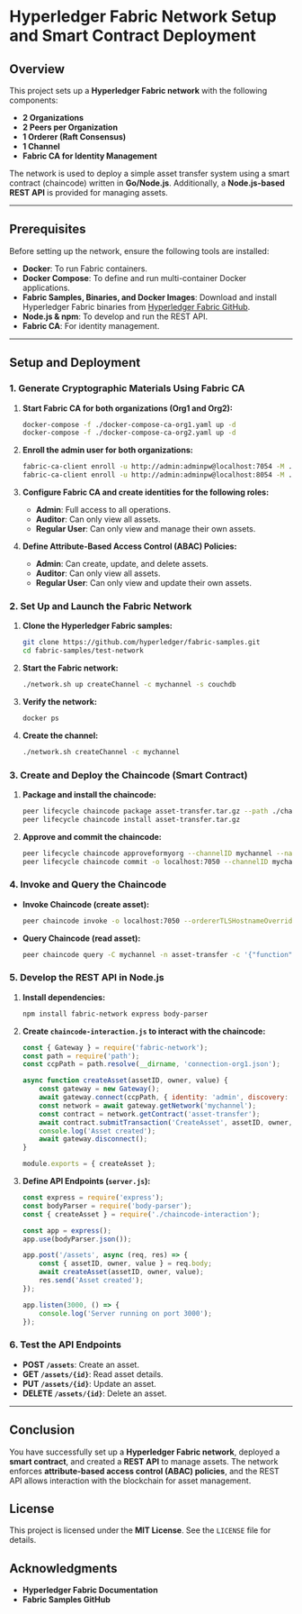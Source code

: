 # Hyperledger Fabric Network Setup and Smart Contract Deployment

## Overview
This project sets up a **Hyperledger Fabric network** with the following components:

- **2 Organizations**
- **2 Peers per Organization**
- **1 Orderer (Raft Consensus)**
- **1 Channel**
- **Fabric CA for Identity Management**

The network is used to deploy a simple asset transfer system using a smart contract (chaincode) written in **Go/Node.js**. Additionally, a **Node.js-based REST API** is provided for managing assets.

---

## Prerequisites
Before setting up the network, ensure the following tools are installed:

- **Docker**: To run Fabric containers.
- **Docker Compose**: To define and run multi-container Docker applications.
- **Fabric Samples, Binaries, and Docker Images**: Download and install Hyperledger Fabric binaries from [Hyperledger Fabric GitHub](https://github.com/hyperledger/fabric-samples).
- **Node.js & npm**: To develop and run the REST API.
- **Fabric CA**: For identity management.

---

## Setup and Deployment

### 1. Generate Cryptographic Materials Using Fabric CA

1. **Start Fabric CA for both organizations (Org1 and Org2):**
   ```bash
   docker-compose -f ./docker-compose-ca-org1.yaml up -d
   docker-compose -f ./docker-compose-ca-org2.yaml up -d
   ```
2. **Enroll the admin user for both organizations:**
   ```bash
   fabric-ca-client enroll -u http://admin:adminpw@localhost:7054 -M ./crypto-config/peerOrganizations/org1.example.com/users/Admin@org1.example.com/msp
   fabric-ca-client enroll -u http://admin:adminpw@localhost:8054 -M ./crypto-config/peerOrganizations/org2.example.com/users/Admin@org2.example.com/msp
   ```
3. **Configure Fabric CA and create identities for the following roles:**
   - **Admin**: Full access to all operations.
   - **Auditor**: Can only view all assets.
   - **Regular User**: Can only view and manage their own assets.

4. **Define Attribute-Based Access Control (ABAC) Policies:**
   - **Admin**: Can create, update, and delete assets.
   - **Auditor**: Can only view all assets.
   - **Regular User**: Can only view and update their own assets.

### 2. Set Up and Launch the Fabric Network

1. **Clone the Hyperledger Fabric samples:**
   ```bash
   git clone https://github.com/hyperledger/fabric-samples.git
   cd fabric-samples/test-network
   ```
2. **Start the Fabric network:**
   ```bash
   ./network.sh up createChannel -c mychannel -s couchdb
   ```
3. **Verify the network:**
   ```bash
   docker ps
   ```
4. **Create the channel:**
   ```bash
   ./network.sh createChannel -c mychannel
   ```

### 3. Create and Deploy the Chaincode (Smart Contract)

1. **Package and install the chaincode:**
   ```bash
   peer lifecycle chaincode package asset-transfer.tar.gz --path ./chaincode/asset-transfer --lang node --label asset-transfer_1
   peer lifecycle chaincode install asset-transfer.tar.gz
   ```
2. **Approve and commit the chaincode:**
   ```bash
   peer lifecycle chaincode approveformyorg --channelID mychannel --name asset-transfer --version 1 --sequence 1 --signature-policy "AND('Org1MSP.peer','Org2MSP.peer')" --init-required
   peer lifecycle chaincode commit -o localhost:7050 --channelID mychannel --name asset-transfer --version 1 --sequence 1
   ```

### 4. Invoke and Query the Chaincode

- **Invoke Chaincode (create asset):**
  ```bash
  peer chaincode invoke -o localhost:7050 --ordererTLSHostnameOverride orderer.example.com --tls --cafile "${PWD}/organizations/ordererOrganizations/example.com/orderers/orderer.example.com/msp/tlscacerts/tlsca.example.com-cert.pem" -C mychannel -n asset-transfer -c '{"function":"CreateAsset","Args":["asset1", "Alice", "1000"]}'
  ```
- **Query Chaincode (read asset):**
  ```bash
  peer chaincode query -C mychannel -n asset-transfer -c '{"function":"ReadAsset","Args":["asset1"]}'
  ```

### 5. Develop the REST API in Node.js

1. **Install dependencies:**
   ```bash
   npm install fabric-network express body-parser
   ```
2. **Create `chaincode-interaction.js` to interact with the chaincode:**
   ```javascript
   const { Gateway } = require('fabric-network');
   const path = require('path');
   const ccpPath = path.resolve(__dirname, 'connection-org1.json');
   
   async function createAsset(assetID, owner, value) {
       const gateway = new Gateway();
       await gateway.connect(ccpPath, { identity: 'admin', discovery: { enabled: true, asLocalhost: true } });
       const network = await gateway.getNetwork('mychannel');
       const contract = network.getContract('asset-transfer');
       await contract.submitTransaction('CreateAsset', assetID, owner, value);
       console.log('Asset created');
       await gateway.disconnect();
   }
   
   module.exports = { createAsset };
   ```
3. **Define API Endpoints (`server.js`):**
   ```javascript
   const express = require('express');
   const bodyParser = require('body-parser');
   const { createAsset } = require('./chaincode-interaction');
   
   const app = express();
   app.use(bodyParser.json());
   
   app.post('/assets', async (req, res) => {
       const { assetID, owner, value } = req.body;
       await createAsset(assetID, owner, value);
       res.send('Asset created');
   });
   
   app.listen(3000, () => {
       console.log('Server running on port 3000');
   });
   ```

### 6. Test the API Endpoints

- **POST `/assets`**: Create an asset.
- **GET `/assets/{id}`**: Read asset details.
- **PUT `/assets/{id}`**: Update an asset.
- **DELETE `/assets/{id}`**: Delete an asset.

---

## Conclusion
You have successfully set up a **Hyperledger Fabric network**, deployed a **smart contract**, and created a **REST API** to manage assets. The network enforces **attribute-based access control (ABAC) policies**, and the REST API allows interaction with the blockchain for asset management.

## License
This project is licensed under the **MIT License**. See the `LICENSE` file for details.

## Acknowledgments
- **Hyperledger Fabric Documentation**
- **Fabric Samples GitHub**
